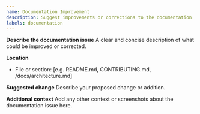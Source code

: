 ```yaml
---
name: Documentation Improvement
description: Suggest improvements or corrections to the documentation
labels: documentation
---
```


**Describe the documentation issue**
A clear and concise description of what could be improved or corrected.

**Location**
- File or section: [e.g. README.md, CONTRIBUTING.md, /docs/architecture.md]

**Suggested change**
Describe your proposed change or addition.

**Additional context**
Add any other context or screenshots about the documentation issue here. 